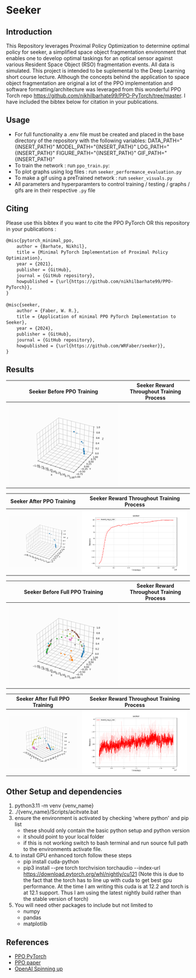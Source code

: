 # Seeker

## Introduction

This Repository leverages Proximal Policy Optimization to determine optimal policy for seeker, a simplified space object fragmentation environment that enables one to develop optimal taskings for an optical sensor against various Resident Space Object (RSO) fragmentation events. All data is simulated. This project is intended to be suplemental to the Deep Learning short course lecture. Although the concepts behind the application to space object fragmentation are original a lot of the PPO implementation and software formatting/architecture was leveraged from this wonderful PPO Torch repo https://github.com/nikhilbarhate99/PPO-PyTorch/tree/master. I have included the bibtex below for citation in your publications.

## Usage
- For full functionality a .env file must be created and placed in the base directory of the repository with the following variables:
    DATA_PATH="{INSERT_PATH}"
    MODEL_PATH="{INSERT_PATH}"
    LOG_PATH="{INSERT_PATH}"
    FIGURE_PATH="{INSERT_PATH}"
    GIF_PATH="{INSERT_PATH}"
- To train the network : run `ppo_train.py`:
- To plot graphs using log files : run `seeker_performance_evaluation.py`
- To make a gif using a preTrained network : run `seeker_visuals.py`
- All parameters and hyperparamters to control training / testing / graphs / gifs are in their respective `.py` file


## Citing

Please use this bibtex if you want to cite the PPO PyTorch OR this repository in your publications :

    @misc{pytorch_minimal_ppo,
        author = {Barhate, Nikhil},
        title = {Minimal PyTorch Implementation of Proximal Policy Optimization},
        year = {2021},
        publisher = {GitHub},
        journal = {GitHub repository},
        howpublished = {\url{https://github.com/nikhilbarhate99/PPO-PyTorch}},
    }

    @misc{seeker,
        author = {Faber, W. R.},
        title = {Application of minimal PPO PyTorch Implementation to Seeker},
        year = {2024},
        publisher = {GitHub},
        journal = {GitHub repository},
        howpublished = {\url{https://github.com/WRFaber/seeker}},
    }


## Results
| Seeker Before PPO Training  | Seeker Reward Throughout Training Process|
| :-------------------------:|:-------------------------: |
| ![](Seeker_PPO/gifs/seeker/single_frag_untrained.gif) |  ![]() |

| Seeker After PPO Training  | Seeker Reward Throughout Training Process|
| :-------------------------:|:-------------------------: |
| ![](Seeker_PPO/gifs/seeker/single_frag_trained.gif) |  ![](Seeker_PPO/figures/seeker/PPO_seeker_fig_single.png) |

| Seeker Before Full PPO Training  | Seeker Reward Throughout Training Process|
| :-------------------------:|:-------------------------: |
| ![](Seeker_PPO/gifs/seeker/untrained.gif) |  ![]() |


| Seeker After Full PPO Training  | Seeker Reward Throughout Training Process|
| :-------------------------:|:-------------------------: |
| ![](Seeker_PPO/gifs/seeker/trained.gif) |  ![](Seeker_PPO/figures/seeker/PPO_seeker_fig_all.png) |


## Other Setup and dependencies

1. python3.11 -m venv {venv_name}
2. ./{venv_name}/Scripts/acitvate.bat
3. ensure the environment is activated by checking 'where python' and pip list
    - these should only contain the basic python setup and python version
    - it should point to your local folder
    - if this is not working switch to bash terminal and run source full path to the environments activate file.
4. to install GPU enhanced torch follow these steps
    - pip install cuda-python
    - pip3 install --pre torch torchvision torchaudio --index-url https://download.pytorch.org/whl/nightly/cu121 (Note this is due to the fact that the torch has to line up with cuda to get best gpu performance. At the time I am writing this cuda is at 12.2 and
      torch is at 12.1 support. Thus I am using the latest nightly build rather than the stable version of torch)
5. You will need other packages to include but not limited to
    - numpy
    - pandas
    - matplotlib

## References
- [PPO PyTorch](https://github.com/nikhilbarhate99/PPO-PyTorch/tree/master)
- [PPO paper](https://arxiv.org/abs/1707.06347)
- [OpenAI Spinning up](https://spinningup.openai.com/en/latest/)